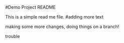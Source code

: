 #Demo Project README

This is a simple read me file.
#adding more text

making some more changes, doing things on a branch!

trouble

